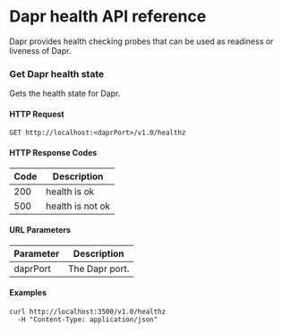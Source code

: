 # Dapr health API reference

Dapr provides health checking probes that can be used as readiness or liveness of Dapr.

### Get Dapr health state

Gets the health state for Dapr.

#### HTTP Request

```http
GET http://localhost:<daprPort>/v1.0/healthz
```

#### HTTP Response Codes

Code | Description
---- | -----------
200  | health is ok
500  | health is not ok

#### URL Parameters

Parameter | Description
--------- | -----------
daprPort | The Dapr port.

#### Examples

```shell
curl http://localhost:3500/v1.0/healthz
  -H "Content-Type: application/json"
```

